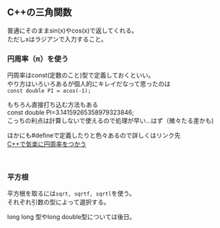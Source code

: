## C++の三角関数  

普通にそのままsin(x)やcos(x)で返してくれる。    
ただしxはラジアンで入力すること。  

### 円周率（π）を使う

円周率はconst(定数のこと)型で定義しておくといい。  
やり方はいろいろあるが個人的にキレイだなって思ったのは  
`const double PI = acos(-1);`  

もちろん直接打ち込む方法もある  
const double PI=3.14159265358979323846;  
こっちの利点は計算しないで使えるので処理が早い…はず（微々たる差かも)  

ほかにも#defineで定義したりと色々あるので詳しくはリンク先  
[C++で気楽に円周率をつかう](https://qiita.com/masakinihirota/items/9ee473a2ed126195cddd)  

<br>

### 平方根

平方根を取るには`sqrt, sqrtf, sqrtl`を使う。  
それぞれ引数の型によって選択する。  

long long 型やlong double型については後日。
